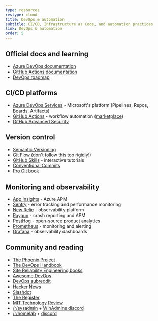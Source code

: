 ```yaml
---
type: resources
restype: cloud
title: DevOps & automation
subtitle: CI/CD, Infrastructure as Code, and automation practices
link: DevOps & automation
order: 5
---
```


## Official docs and learning

* [Azure DevOps documentation](https://learn.microsoft.com/azure/devops/)
* [GitHub Actions documentation](https://docs.github.com/actions)
* [DevOps roadmap](https://roadmap.sh/devops)

## CI/CD platforms

* [Azure DevOps Services](https://azure.microsoft.com/products/devops/) - Microsoft's platform (Pipelines, Repos, Boards, Artifacts)
* [GitHub Actions](https://github.com/features/actions) - workflow automation ([marketplace](https://github.com/marketplace?type=actions))
* [GitHub Advanced Security](https://docs.github.com/get-started/learning-about-github/about-github-advanced-security)

## Version control

* [Semantic Versioning](https://semver.org/)
* [Git Flow](https://www.atlassian.com/git/tutorials/comparing-workflows/gitflow-workflow) (don't follow this too rigidly!)
* [GitHub Skills](https://skills.github.com/) - interactive tutorials
* [Conventional Commits](https://www.conventionalcommits.org/)
* [Pro Git book](https://git-scm.com/book/en/v2)


## Monitoring and observability

* [App Insights](https://learn.microsoft.com/azure/azure-monitor/app/app-insights-overview) - Azure APM
* [Sentry](https://sentry.io/) - error tracking and performance monitoring
* [New Relic](https://newrelic.com/) - observability platform
* [Raygun](https://raygun.com/) - crash reporting and APM
* [PostHog](https://posthog.com/) - open-source product analytics
* [Prometheus](https://prometheus.io/) - monitoring and alerting
* [Grafana](https://grafana.com/) - observability dashboards

## Community and reading

* [The Phoenix Project](https://www.amazon.com/Phoenix-Project-DevOps-Helping-Business/dp/0988262592)
* [The DevOps Handbook](https://www.amazon.com/DevOps-Handbook-World-Class-Reliability-Organizations/dp/1942788002)
* [Site Reliability Engineering books](https://sre.google/books/)
* [Awesome DevOps](https://github.com/awesome-soft/awesome-devops)
* [DevOps subreddit](https://www.reddit.com/r/devops/)
* [Hacker News](https://news.ycombinator.com/)
* [Slashdot](https://slashdot.org/)
* [The Register](https://www.theregister.com/)
* [MIT Technology Review](https://www.technologyreview.com/)
* [/r/sysadmin](https://www.reddit.com/r/sysadmin/) + [WinAdmins discord](https://discord.gg/winadmins)
* [/r/homelab](https://www.reddit.com/r/homelab/) + [discord](https://discord.gg/homelab)

